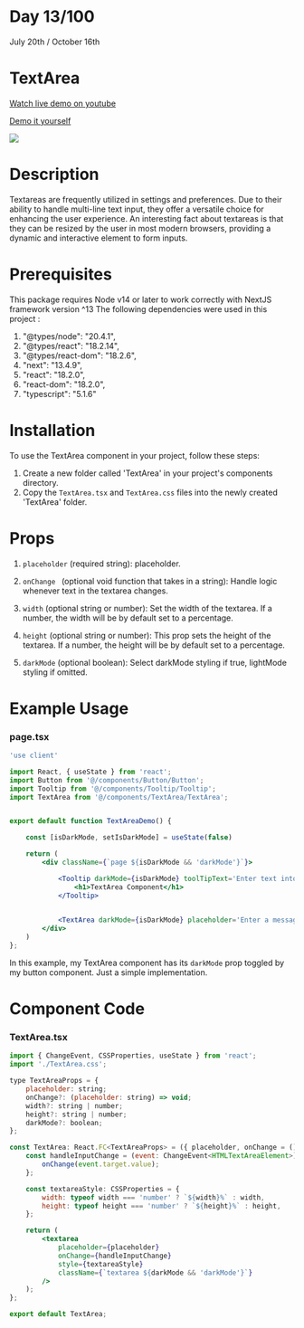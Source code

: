 # Day 13/100

July 20th / October 16th

# TextArea
<a href="https://youtu.be/1alfhsya4II" target="_blank">Watch live demo on youtube</a>

<a href="https://100daysofcomponents.netlify.app/textarea" target="_blank">Demo it yourself</a>

<a href="https://100daysofcomponents.netlify.app/textarea" target="_blank"><img src="https://cdn.discordapp.com/attachments/715319623637270638/1131614950763286568/image.png"/></a>  

# Description 

Textareas are frequently utilized in settings and preferences. Due to their ability to handle multi-line text input, they offer a versatile choice for enhancing the user experience. An interesting fact about textareas is that they can be resized by the user in most modern browsers, providing a dynamic and interactive element to form inputs.

# Prerequisites
This package requires Node v14 or later to work correctly with NextJS framework version ^13
The following dependencies were used in this project :
1. "@types/node": "20.4.1",
2. "@types/react": "18.2.14",
3. "@types/react-dom": "18.2.6",
4. "next": "13.4.9",
5. "react": "18.2.0",
6. "react-dom": "18.2.0",
7. "typescript": "5.1.6"


# Installation 

To use the TextArea component in your project, follow these steps:

1. Create a new folder called 'TextArea' in your project's components directory.
2. Copy the `TextArea.tsx` and `TextArea.css` files into the newly created 'TextArea' folder.

# Props 

1. `placeholder` (required string): placeholder.

2. `onChange ` (optional void function that takes in a string): Handle logic whenever text in the textarea changes.

3. `width` (optional string or number): Set the width of the textarea. If a number, the width will be by default set to a percentage. 

4. `height` (optional string or number): This prop sets the height of the textarea. If a number, the height will be by default set to a percentage. 

5. `darkMode` (optional boolean): Select darkMode styling if true, lightMode styling if omitted. 

# Example Usage
### page.tsx
```jsx
'use client'

import React, { useState } from 'react';
import Button from '@/components/Button/Button';
import Tooltip from '@/components/Tooltip/Tooltip';
import TextArea from '@/components/TextArea/TextArea';


export default function TextAreaDemo() {

    const [isDarkMode, setIsDarkMode] = useState(false)

    return (
        <div className={`page ${isDarkMode && 'darkMode'}`}>

            <Tooltip darkMode={isDarkMode} toolTipText='Enter text into a textfield.'>
                <h1>TextArea Component</h1>
            </Tooltip>
            

            <TextArea darkMode={isDarkMode} placeholder='Enter a message here.' />
        </div>
    )
};
```
In this example, my TextArea component has its `darkMode` prop toggled by my button component. Just a simple implementation.

# Component Code 

### TextArea.tsx
```jsx
import { ChangeEvent, CSSProperties, useState } from 'react';
import './TextArea.css';

type TextAreaProps = {
    placeholder: string;
    onChange?: (placeholder: string) => void;
    width?: string | number;
    height?: string | number;
    darkMode?: boolean;
};

const TextArea: React.FC<TextAreaProps> = ({ placeholder, onChange = () => { }, width = '100%', height = '150px', darkMode }) => {
    const handleInputChange = (event: ChangeEvent<HTMLTextAreaElement>) => {
        onChange(event.target.value);
    };

    const textareaStyle: CSSProperties = {
        width: typeof width === 'number' ? `${width}%` : width,
        height: typeof height === 'number' ? `${height}%` : height,
    };

    return (
        <textarea
            placeholder={placeholder}
            onChange={handleInputChange}
            style={textareaStyle}
            className={`textarea ${darkMode && 'darkMode'}`}
        />
    );
};

export default TextArea;
```
 